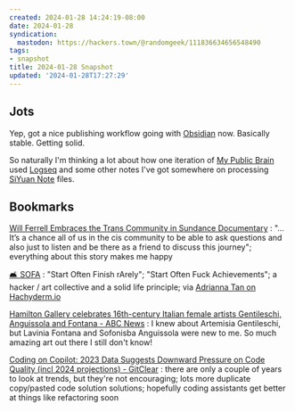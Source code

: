 ```yaml
---
created: 2024-01-28 14:24:19-08:00
date: 2024-01-28
syndication:
  mastodon: https://hackers.town/@randomgeek/111836634656548490
tags:
- snapshot
title: 2024-01-28 Snapshot
updated: '2024-01-28T17:27:29'
---
```


## Jots

Yep, got a nice publishing workflow going with [Obsidian](../../../card/Obsidian.md) now. Basically stable. Getting solid. 

So naturally I'm thinking a lot about how one iteration of [My Public Brain](../../../card/My%20Public%20Brain.md) used [Logseq](../../../card/Logseq.md) and some other notes I've got somewhere on processing [SiYuan Note](../../../card/SiYuan%20Note.md) files.

## Bookmarks

[Will Ferrell Embraces the Trans Community in Sundance Documentary](https://variety.com/2024/film/news/will-ferrell-transgender-community-sundance-documentary-1235881250/)
: "…It’s a chance all of us in the cis community to be able to ask questions and also just to listen and be there as a friend to discuss this journey"; everything about this story makes me happy

[🛋 SOFA](https://tilde.town/~dozens/sofa/)
: "Start Often Finish rArely"; "Start Often Fuck Achievements"; a hacker / art collective and a solid life principle; via [Adrianna Tan on Hachyderm.io](https://hachyderm.io/@skinnylatte/111803425893597852)

[Hamilton Gallery celebrates 16th-century Italian female artists Gentileschi, Anguissola and Fontana - ABC News](https://www.abc.net.au/news/2024-01-20/hamilton-gallery-italian-female-masters-exhibition/103189414)
: I knew about Artemisia Gentileschi, but Lavinia Fontana and Sofonisba Anguissola were new to me. So much amazing art out there I still don't know!

[Coding on Copilot: 2023 Data Suggests Downward Pressure on Code Quality (incl 2024 projections) - GitClear](https://www.gitclear.com/coding_on_copilot_data_shows_ais_downward_pressure_on_code_quality) 
: there are only a couple of years to look at trends, but they're not encouraging; lots more duplicate copy/pasted code solution solutions; hopefully coding assistants get better at things like refactoring soon